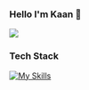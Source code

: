 ### Hello I'm Kaan 👋
![](https://komarev.com/ghpvc/?username=kaanboraoz)

### Tech Stack
[![My Skills](https://skillicons.dev/icons?i=typescript,c,postgres,linux,nuxtjs,tailwind,vue,zig)](https://skillicons.dev)

